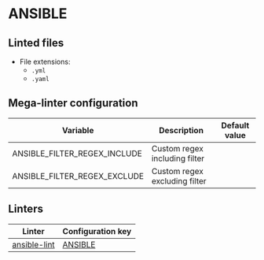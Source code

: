 <!-- markdownlint-disable MD003 MD020 MD033 MD041 -->
<!-- Generated by .automation/build.py, please do not update manually -->
<!-- Instead, update descriptor file at https://github.com/nvuillam/mega-linter/tree/master/megalinter/descriptors/ansible.yml -->
# ANSIBLE

## Linted files

- File extensions:
  - `.yml`
  - `.yaml`

## Mega-linter configuration

| Variable | Description | Default value |
| ----------------- | -------------- | -------------- |
| ANSIBLE_FILTER_REGEX_INCLUDE | Custom regex including filter |  |
| ANSIBLE_FILTER_REGEX_EXCLUDE | Custom regex excluding filter |  |

## Linters

| Linter | Configuration key |
| ------ | ----------------- |
| [ansible-lint](ansible_ansible_lint.md) | [ANSIBLE](ansible_ansible_lint.md) |
